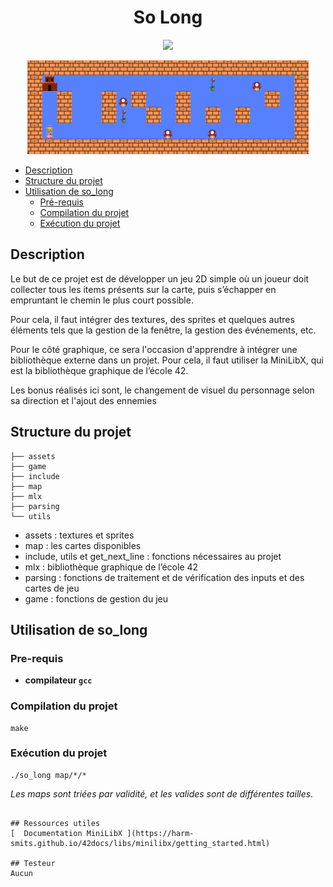 <h1 align="center">So Long</h1>
<p align="center">
	<img src="https://img.shields.io/badge/C-00599C?style=for-the-badge&logo=c&logoColor=white" />
</p>
<div align="center">
	<img src="./so_long.gif" width="450" height="150" />
</div>

- [Description](#description)
- [Structure du projet](#structure-du-projet)
- [Utilisation de so_long](#utilisation-de-so_long)
	- [Pré-requis](#pre-requis)
	- [Compilation du projet](#compilation-du-projet)
	- [Exécution du projet](#exécution-du-projet)

## Description

Le but de ce projet est de développer un jeu 2D simple où un joueur doit collecter tous les items présents sur la carte, puis s’échapper en empruntant le chemin le plus court possible.

Pour cela, il faut intégrer des textures, des sprites et quelques autres éléments tels que la gestion de la fenêtre, la gestion des événements, etc.

Pour le côté graphique, ce sera l'occasion d'apprendre à intégrer une bibliothèque externe dans un projet. Pour cela, il faut utiliser la MiniLibX, qui est la bibliothèque graphique de l’école 42.

Les bonus réalisés ici sont, le changement de visuel du personnage selon sa direction et l'ajout des ennemies

## Structure du projet
```tree
├── assets
├── game
├── include
├── map
├── mlx
├── parsing
└── utils
```

- assets : textures et sprites
- map : les cartes disponibles
- include, utils et get_next_line : fonctions nécessaires au projet
- mlx : bibliothèque graphique de l’école 42
- parsing : fonctions de traitement et de vérification des inputs et des cartes de jeu
- game : fonctions de gestion du jeu

## Utilisation de so_long

### Pre-requis

* **compilateur `gcc`**

### Compilation du projet
```shell
make
```
### Exécution du projet

```shell
./so_long map/*/*
```
_Les maps sont triées par validité, et les valides sont de différentes tailles._
```

## Ressources utiles
[  Documentation MiniLibX ](https://harm-smits.github.io/42docs/libs/minilibx/getting_started.html)

## Testeur
Aucun